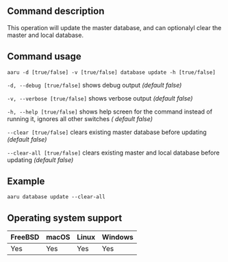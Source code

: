 ## Command description

This operation will update the master database, and can optionalyl clear the master and local database.

## Command usage

```aaru -d [true/false] -v [true/false] database update -h [true/false]```

```-d, --debug [true/false]``` shows debug output *(default false)*

```-v, --verbose [true/false]``` shows verbose output *(default false)*

```-h, --help [true/false]``` shows help screen for the command instead of running it, ignores all other switches *(
default false)*

```--clear [true/false]``` clears existing master database before updating *(default false)*

```--clear-all [true/false]``` clears existing master and local database before updating *(default false)*

## Example

```aaru database update --clear-all```

## Operating system support

| FreeBSD | macOS | Linux | Windows |
|---|---|---|---|
| Yes | Yes | Yes | Yes |
